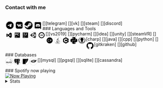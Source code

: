 ### Contact with me
<br>
    [<img align="left" alt="Delivery-Klad | Telegram" width="30px" src="files/telegram.png" />][telegram]
    [<img align="left" alt="Delivery-Klad | VK" width="30px" src="files/vk.png" />][vk]
    [<img align="left" alt="Delivery-Klad | Steam" width="30px" src="files/steam.png" />][steam]
    [<img align="left" alt="Delivery-Klad | Discord" width="30px" src="files/discord.png" />][discord]
<br />
### Languages and Tools
<br>
    [<img align="left" alt="Visual Studio 2019" width="26px" src="files/visualstudio.png" />][vs2019]
    [<img align="left" alt="PyCharm 2019" width="26px" src="files/pycharm.png" />][pycharm]
    [<img align="left" alt="Idea" width="26px" src="files/idea.png" />][idea]
    [<img align="left" alt="Unity" width="26px" src="files/unity.png" />][unity]
    [<img align="left" alt="SteamVR" width="26px" src="files/steamvr.png" />][steamVR]
    [<img align="left" alt="C#" width="26px" src="files/csharp.png" />][charp]
    [<img align="left" alt="Java" width="26px" src="files/java.png" />][java]
    [<img align="left" alt="C++" width="26px" src="files/cpp.png" />][cpp]
    [<img align="left" alt="Python" width="26px" src="files/python.png" />][python]
    [<img align="left" alt="GitKraken" width="26px" src="files/gitkraken.png" />][gitkraken]
    [<img align="left" alt="GitHub" width="26px" src="files/github.png" />][github]
<br />
<br />
### Databases
<br>
    [<img align="left" alt="MYSQL" width="26px" src="files/mysql.png" />][mysql]
    [<img align="left" alt="PostgreSQL" width="26px" src="files/postgresql.png" />][pgsql]
    [<img align="left" alt="SQLite" width="26px" src="files/sqlite.png" />][sqlite]
    [<img align="left" alt="Cassandra" width="26px" src="files/apachecassandra.png" />][cassandra]
<br />
<br />
### Spotify now playing
<br>
    <a href="https://now-playing.delivery-klad.vercel.app/now-playing?open">
        <img src="https://now-playing.delivery-klad.vercel.app/now-playing" width="256" height="64" alt="Now Playing">
    </a>

<details>
<summary>Stats</summary>
<br>
<img align="top" alt="Github Stats" src="https://readme-stats.delivery-klad.vercel.app/api?username=delivery-klad&show_icons=true&theme=radical&hide_border=true&include_all_commits=true&count_private=true" />
</details>

<!--
- 🔭 I’m currently working on ...
- 🌱 I’m currently learning ...
- 👯 I’m looking to collaborate on ...
- 🤔 I’m looking for help with ...
- 💬 Ask me about ...
- 📫 How to reach me: ...
- 😄 Pronouns: ...
- ⚡ Fun fact: ...
-->

[telegram]: https://t.me/Delivery_Klad
[vk]: https://vk.com/delivery_klad
[steam]: https://steamcommunity.com/id/DakFadeev
[discord]: https://discord.gg/6J5H3hc
[vs2019]: https://visualstudio.microsoft.com
[pycharm]: https://www.jetbrains.com/ru-ru/pycharm
[idea]: https://www.jetbrains.com/ru-ru/idea
[github]: https://github.com/Delivery-Klad
[gitkraken]: https://www.gitkraken.com
[unity]: https://unity.com
[python]: https://www.python.org
[charp]: https://docs.microsoft.com/ru-ru/dotnet/csharp
[java]: https://www.java.com/ru/
[mysql]: https://www.mysql.com
[pgsql]: https://www.postgresql.org
[sqlite]: https://www.sqlite.org
[cassandra]: https://cassandra.apache.org
[cpp]: https://docs.microsoft.com/ru-ru/dotnet/csharp
[steamVR]: https://store.steampowered.com/app/250820/SteamVR
